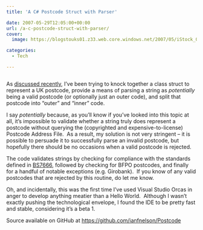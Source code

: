 ```yaml
---
title: 'A C# Postcode Struct with Parser'

date: 2007-05-29T12:05:00+00:00
url: /a-c-postcode-struct-with-parser/
cover: 
  image: https://blogstouks01.z33.web.core.windows.net/2007/05/iStock_000003192621XSmall-1.jpg

categories:
  - Tech

---
```

<figure class="kg-card kg-image-card"><img decoding="async" src="https://blogstouks01.z33.web.core.windows.net/2023/08/iStock_000003192621XSmall.jpg" class="kg-image" alt loading="lazy" /></figure> 

As [discussed recently][1], I’ve been trying to knock together a class struct to represent a UK postcode, provide a means of parsing a string as _potentially_ being a valid postcode (or optionally just an outer code), and split that postcode into “outer” and “inner” code.

I say _potentially_ because, as you’ll know if you’ve looked into this topic at all, it’s impossible to validate whether a string truly does represent a postcode without querying the (copyrighted and expensive-to-license) Postcode Address File.  As a result, my solution is not very stringent – it is possible to persuade it to successfully parse an invalid postcode, but hopefully there should be no occasions when a valid postcode is rejected.

The code validates strings by checking for compliance with the standards defined in [BS7666][2], followed by checking for BFPO postcodes, and finally for a handful of notable exceptions (e.g. Girobank).  If you know of any valid postcodes that are rejected by this routine, do let me know.

Oh, and incidentally, this was the first time I’ve used Visual Studio Orcas in anger to develop anything meatier than a Hello World.  Although I wasn’t exactly pushing the technological envelope, I found the IDE to be pretty fast and stable, considering it’s a beta 1.

Source available on GitHub at <https://github.com/ianfnelson/Postcode>

 [1]: https://blog.iannelson.uk/postcode-validation/
 [2]: http://www.govtalk.gov.uk/gdsc/html/frames/PostCode.htm